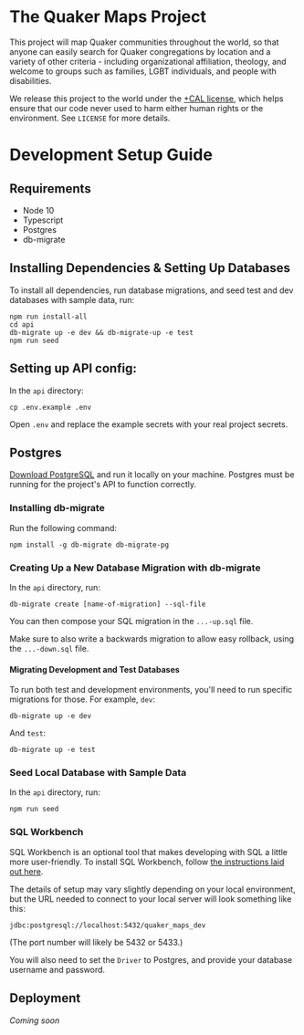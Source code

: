 # The Quaker Maps Project

This project will map Quaker communities throughout the world, so that anyone can easily search for Quaker congregations by location and a variety of other criteria - including organizational affiliation, theology, and welcome to groups such as families, LGBT individuals, and people with disabilities.

We release this project to the world under the [+CAL license](https://legaldesign.org/cal-ethical-ip), which helps ensure that our code never used to harm either human rights or the environment. See `LICENSE` for more details.

# Development Setup Guide

## Requirements

* Node 10
* Typescript
* Postgres
* db-migrate

## Installing Dependencies & Setting Up Databases

To install all dependencies, run database migrations, and seed test and dev databases with sample data, run:

```
npm run install-all
cd api
db-migrate up -e dev && db-migrate-up -e test
npm run seed
```

## Setting up API config:

In the `api` directory:

```
cp .env.example .env
```

Open `.env` and replace the example secrets with your real project secrets.

## Postgres

[Download PostgreSQL](https://www.postgresql.org/download/) and run it locally on your machine. Postgres must be running for the project's API to function correctly.

### Installing db-migrate

Run the following command:

```
npm install -g db-migrate db-migrate-pg
```

### Creating Up a New Database Migration with db-migrate

In the `api` directory, run:

```
db-migrate create [name-of-migration] --sql-file
```

You can then compose your SQL migration in the `...-up.sql` file.

Make sure to also write a backwards migration to allow easy rollback, using the `...-down.sql` file.

#### Migrating Development and Test Databases

To run both test and development environments, you'll need to run specific migrations for those. For example, `dev`:

```
db-migrate up -e dev
```

And `test`:

```
db-migrate up -e test
```

### Seed Local Database with Sample Data

In the `api` directory, run:

```
npm run seed
```

### SQL Workbench

SQL Workbench is an optional tool that makes developing with SQL a little more user-friendly. To install SQL Workbench, follow [the instructions laid out here](https://data36.com/install-sql-workbench-postgresql/).

The details of setup may vary slightly depending on your local environment, but the URL needed to connect to your local server will look something like this:

```
jdbc:postgresql://localhost:5432/quaker_maps_dev
```

(The port number will likely be 5432 or 5433.)

You will also need to set the `Driver` to Postgres, and provide your database username and password.

## Deployment

_Coming soon_